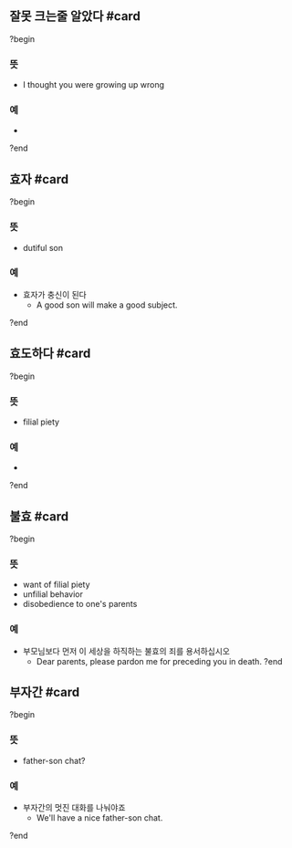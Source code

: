 
## 잘못 크는줄 알았다 #card
?begin
### 뜻
- I thought you were growing up wrong
### 예
-
?end

## 효자 #card
?begin
### 뜻
- dutiful son
### 예
- 효자가 충신이 된다
	- A good son will make a good subject.
<!--SR:!2025-05-24,5,249-->
?end

## 효도하다 #card
?begin
### 뜻
- filial piety
### 예
-
?end

## 불효 #card
?begin
### 뜻
- want of filial piety
- unfilial behavior
- disobedience to one's parents
### 예
- 부모님보다 먼저 이 세상을 하직하는 불효의 죄를 용서하십시오
	- Dear parents, please pardon me for preceding you in death.
?end

## 부자간 #card
?begin
### 뜻
- father-son chat?
### 예
- 부자간의 멋진 대화를 나눠야죠
	- We'll have a nice father-son chat.
<!--SR:!2025-05-29,1,250-->
?end